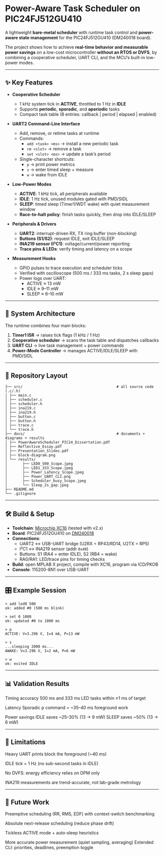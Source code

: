 # Power-Aware Task Scheduler on PIC24FJ512GU410

A lightweight **bare-metal scheduler** with runtime task control and **power-aware state management** for the PIC24FJ512GU410 (DM240018 board).  

The project shows how to achieve **real-time behavior and measurable power savings** on a low-cost microcontroller **without an RTOS or DVFS**, by combining a cooperative scheduler, UART CLI, and the MCU’s built-in low-power modes.

---
## ✨ Key Features
- **Cooperative Scheduler**
  - 1 kHz system tick in **ACTIVE**, throttled to 1 Hz in **IDLE**
  - Supports **periodic**, **sporadic**, and **aperiodic** tasks
  - Compact task table (8 entries: callback | period | elapsed | enabled)

- **UART2 Command-Line Interface**
  - Add, remove, or retime tasks at runtime
  - Commands:
    - `add <task> <ms>` → install a new periodic task
    - `rm <slot>` → remove a task
    - `set <slot> <ms>` → update a task’s period
  - Single-character shortcuts:
    - `p` → print power metrics
    - `s` → enter timed sleep + measure
    - `w` → wake from IDLE

- **Low-Power Modes**
  - **ACTIVE**: 1 kHz tick, all peripherals available
  - **IDLE**: 1 Hz tick, unused modules gated with PMD/SIDL
  - **SLEEP**: timed sleep (Timer1/WDT wake) with quiet measurement window
  - **Race-to-halt policy**: finish tasks quickly, then drop into IDLE/SLEEP

- **Peripherals & Drivers**
  - **UART2**: interrupt-driven RX, TX ring buffer (non-blocking)
  - **Buttons (S1/S2)**: request IDLE, exit IDLE/SLEEP
  - **INA219 sensor (I²C1)**: voltage/current/power reporting
  - **Trace pins & LEDs**: verify timing and latency on a scope

- **Measurement Hooks**
  - GPIO pulses to trace execution and scheduler ticks
  - Verified with oscilloscope (500 ms / 333 ms tasks, 2 s sleep gaps)
  - Power logs over UART:
    - ACTIVE ≈ 13 mW
    - IDLE ≈ 9–11 mW
    - SLEEP ≈ 6–10 mW
      
---
## 🧭 System Architecture

The runtime combines four main blocks:
1. **Timer1 ISR** → raises tick flags (1 kHz / 1 Hz)  
2. **Cooperative scheduler** → scans the task table and dispatches callbacks  
3. **UART CLI** → live task management + power commands  
4. **Power-Mode Controller** → manages ACTIVE/IDLE/SLEEP with PMD/SIDL  

---
## 📂 Repository Layout
```
├── src/                                           # all source code (.c/.h)
│ ├── main.c
│ ├── scheduler.c
│ ├── scheduler.h
│ ├── ina219.c
│ ├── ina219.h
│ ├── button.c
│ ├── button.h
│ ├── trace.c
│ └── trace.h
├── docs/                                          # documents + diagrams + results
│ ├── PowerAwareScheduler_PIC24_Dissertation.pdf
│ ├── Reflective_Essay.pdf
│ ├── Presentation_Slides.pdf
│ ├── block-diagram.png
│ └── results/
│       ├── LED0_500_Scope.jpeg
│       ├── LED1_333_Scope.jpeg
│       ├── Power_Latency_Scope.jpeg
│       ├── Power_UART_CLI.png
│       ├── Scheduler_busy_Scope.jpeg
│       └── Sleep_2s_gap.jpeg
├── README.md
└── .gitignore
```
---
## 🛠️ Build & Setup

- **Toolchain**: [Microchip XC16](https://www.microchip.com/en-us/tools-resources/develop/mplab-xc-compilers) (tested with v2.x)  
- **Board**: PIC24FJ512GU410 on [DM240018](https://www.microchip.com/developmenttools/ProductDetails/DM240018)  
- **Connections**:
  - UART2 ↔ USB-UART bridge (U2RX = RP43/RD14, U2TX = RP5)
  - I²C1 ↔ INA219 sensor (addr `0x40`)
  - Buttons: S1 (RA4 = enter IDLE), S2 (RB4 = wake)
  - RA0/RA1: LED/trace pins for timing checks
- **Build**: open MPLAB X project, compile with XC16, program via ICD/PKOB  
- **Console**: 115200-8N1 over USB-UART  

---
## 🎛️ Example Session
```
> add led0 500
ok: added #0 (500 ms blink)

> set 0 1000
ok: updated #0 to 1000 ms

> p
ACTIVE: V=3.296 V, I=4 mA, P=13 mW

> s
...sleeping 2000 ms...
AWAKE: V=3.296 V, I=2 mA, P=6 mW

> w
ok: exited IDLE
```
---
## 📊 Validation Results

Timing accuracy
500 ms and 333 ms LED tasks within ±1 ms of target

Latency
Sporadic p command = ~35–40 ms foreground work

Power savings
IDLE saves ~25–30% (13 → 9 mW)
SLEEP saves ~50% (13 → 6 mW)

---
## 🚧 Limitations
Heavy UART prints block the foreground (~40 ms)

IDLE tick = 1 Hz (no sub-second tasks in IDLE)

No DVFS: energy efficiency relies on DPM only

INA219 measurements are trend-accurate, not lab-grade metrology

---
## 🔮 Future Work
Preemptive scheduling (RR, RMS, EDF) with context-switch benchmarking

Absolute next-release scheduling (reduce phase drift)

Tickless ACTIVE mode + auto-sleep heuristics

More accurate power measurement (quiet sampling, averaging)
Extended CLI: priorities, deadlines, preemption toggle

